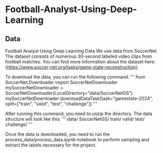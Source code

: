 # Football-Analyst-Using-Deep-Learning




## Data 

Football Analyst Using Deep Learning
Data
We use data from SoccerNet. The dataset consists of numerous 30-second labeled video clips from football matches. You can find more information about the dataset here: {https://www.soccer-net.org/tasks/game-state-reconstruction}

To download the data, you can run the following command:
'''
from SoccerNet.Downloader import SoccerNetDownloader
mySoccerNetDownloader = SoccerNetDownloader(LocalDirectory="data/SoccerNetGS")
mySoccerNetDownloader.downloadDataTask(task="gamestate-2024",
                                        split=["train", "valid", "test", "challenge"])
'''


After running this command, you need to unzip the directory. The data structure will look like this:
'''
data/
   SoccerNetGS/
      train/
      valid/
      test/
      challenge/
'''

Once the data is downloaded, you need to run the process_data/process_data.ipynb notebook to perform sampling and extract the labels necessary for the project.